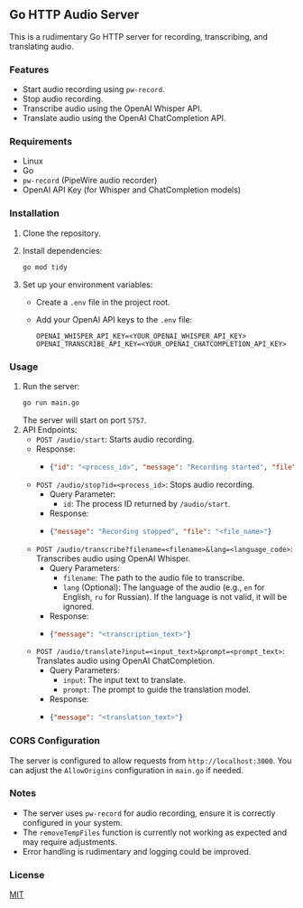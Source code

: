 ## Go HTTP Audio Server

This is a rudimentary Go HTTP server for recording, transcribing, and translating audio.

### Features

*   Start audio recording using `pw-record`.
*   Stop audio recording.
*   Transcribe audio using the OpenAI Whisper API.
*   Translate audio using the OpenAI ChatCompletion API.

### Requirements

*   Linux
*   Go
*   `pw-record` (PipeWire audio recorder)
*   OpenAI API Key (for Whisper and ChatCompletion models)

### Installation

1.  Clone the repository.
2.  Install dependencies:

    ```bash
    go mod tidy
    ```

3.  Set up your environment variables:

    *   Create a `.env` file in the project root.
    *   Add your OpenAI API keys to the `.env` file:

        ```
        OPENAI_WHISPER_API_KEY=<YOUR_OPENAI_WHISPER_API_KEY>
        OPENAI_TRANSCRIBE_API_KEY=<YOUR_OPENAI_CHATCOMPLETION_API_KEY>
        ```

### Usage

1.  Run the server:
    ```bash
    go run main.go
    ```
    The server will start on port `5757`.
2.  API Endpoints:
    *   `POST /audio/start`: Starts audio recording.
      *   Response:
          *   ```json
              {"id": "<process_id>", "message": "Recording started", "file": "<output_file>"}
              ```
    *   `POST /audio/stop?id=<process_id>`: Stops audio recording.
        *   Query Parameter:
            *   `id`: The process ID returned by `/audio/start`.
        *   Response:
          *   ```json
              {"message": "Recording stopped", "file": "<file_name>"}
              ```
    *   `POST /audio/transcribe?filename=<filename>&lang=<language_code>`: Transcribes audio using OpenAI Whisper.
        *   Query Parameters:
            *   `filename`: The path to the audio file to transcribe.
            *   `lang` (Optional): The language of the audio (e.g., `en` for English, `ru` for Russian). If the language is not valid, it will be ignored.
        *   Response:
          *   ```json
              {"message": "<transcription_text>"}
              ```
    *   `POST /audio/translate?input=<input_text>&prompt=<prompt_text>`: Translates audio using OpenAI ChatCompletion.
        *   Query Parameters:
            *   `input`: The input text to translate.
            *   `prompt`: The prompt to guide the translation model.
        *   Response:
          *   ```json
              {"message": "<translation_text>"}
              ```
### CORS Configuration

The server is configured to allow requests from `http://localhost:3000`. You can adjust the `AllowOrigins` configuration in `main.go` if needed.

### Notes

*   The server uses `pw-record` for audio recording, ensure it is correctly configured in your system.
*   The `removeTempFiles` function is currently not working as expected and may require adjustments.
*   Error handling is rudimentary and logging could be improved.

### License

[MIT](LICENSE)
